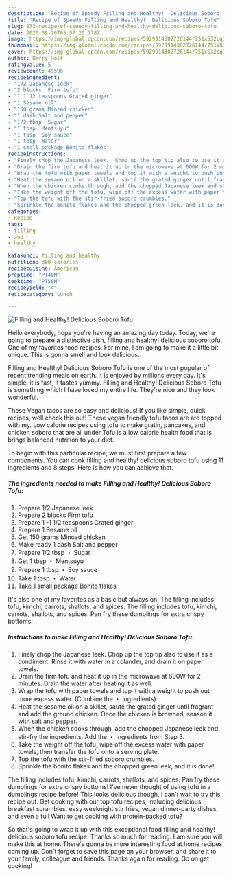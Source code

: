 ```yaml
---
description: "Recipe of Speedy Filling and Healthy!  Delicious Soboro Tofu"
title: "Recipe of Speedy Filling and Healthy!  Delicious Soboro Tofu"
slug: 273-recipe-of-speedy-filling-and-healthy-delicious-soboro-tofu
date: 2020-09-26T05:57:20.778Z
image: https://img-global.cpcdn.com/recipes/5929914302726144/751x532cq70/filling-and-healthy-delicious-soboro-tofu-recipe-main-photo.jpg
thumbnail: https://img-global.cpcdn.com/recipes/5929914302726144/751x532cq70/filling-and-healthy-delicious-soboro-tofu-recipe-main-photo.jpg
cover: https://img-global.cpcdn.com/recipes/5929914302726144/751x532cq70/filling-and-healthy-delicious-soboro-tofu-recipe-main-photo.jpg
author: Barry Holt
ratingvalue: 5
reviewcount: 49506
recipeingredient:
- "1/2 Japanese leek"
- "2 blocks  Firm tofu"
- "1 1 12 teaspoons Grated ginger"
- "1 Sesame oil"
- "150 grams Minced chicken"
- "1 dash Salt and pepper"
- "1/2 tbsp  Sugar"
- "1 tbsp  Mentsuyu"
- "1 tbsp  Soy sauce"
- "1 tbsp  Water"
- "1 small package Bonito flakes"
recipeinstructions:
- "Finely chop the Japanese leek.  Chop up the top tip also to use it as a condiment.  Rinse it with water in a colander, and drain it on paper towels."
- "Drain the firm tofu and heat it up in the microwave at 600W for 2 minutes.  Drain the water after heating it as well."
- "Wrap the tofu with paper towels and top it with a weight to push out more excess water.  (Combine the ・ ingredients)"
- "Heat the sesame oil on a skillet, sauté the grated ginger until fragrant and add the ground chicken.  Once the chicken is browned, season it with salt and pepper."
- "When the chicken cooks through, add the chopped Japanese leek and stir-fry the ingredients.  Add the ・ ingredients from Step 3."
- "Take the weight off the tofu, wipe off the excess water with paper towels, then transfer the tofu onto a serving plate."
- "Top the tofu with the stir-fried soboro crumbles."
- "Sprinkle the bonito flakes and the chopped green leek, and it is done!"
categories:
- Recipe
tags:
- filling
- and
- healthy

katakunci: filling and healthy 
nutrition: 300 calories
recipecuisine: American
preptime: "PT40M"
cooktime: "PT56M"
recipeyield: "4"
recipecategory: Lunch

---
```



![Filling and Healthy!  Delicious Soboro Tofu](https://img-global.cpcdn.com/recipes/5929914302726144/751x532cq70/filling-and-healthy-delicious-soboro-tofu-recipe-main-photo.jpg)

Hello everybody, hope you're having an amazing day today. Today, we're going to prepare a distinctive dish, filling and healthy!  delicious soboro tofu. One of my favorites food recipes. For mine, I am going to make it a little bit unique. This is gonna smell and look delicious.

Filling and Healthy!  Delicious Soboro Tofu is one of the most popular of recent trending meals on earth. It is enjoyed by millions every day. It's simple, it is fast, it tastes yummy. Filling and Healthy!  Delicious Soboro Tofu is something which I have loved my entire life. They're nice and they look wonderful.

These Vegan tacos are so easy and delicious! If you like simple, quick recipes, well check this out! These vegan friendly tofu tacos are are topped with my. Low calorie recipes using tofu to make gratin, pancakes, and chicken soboro that are all under Tofu is a low calorie health food that is brings balanced nutrition to your diet.


To begin with this particular recipe, we must first prepare a few components. You can cook filling and healthy!  delicious soboro tofu using 11 ingredients and 8 steps. Here is how you can achieve that.

<!--inarticleads1-->

##### The ingredients needed to make Filling and Healthy!  Delicious Soboro Tofu:

1. Prepare 1/2 Japanese leek
1. Prepare 2 blocks  Firm tofu
1. Prepare 1 -1 1/2 teaspoons Grated ginger
1. Prepare 1 Sesame oil
1. Get 150 grams Minced chicken
1. Make ready 1 dash Salt and pepper
1. Prepare 1/2 tbsp ・ Sugar
1. Get 1 tbsp ・ Mentsuyu
1. Prepare 1 tbsp ・ Soy sauce
1. Take 1 tbsp ・ Water
1. Take 1 small package Bonito flakes


It&#39;s also one of my favorites as a basic but always on. The filling includes tofu, kimchi, carrots, shallots, and spices. The filling includes tofu, kimchi, carrots, shallots, and spices. Pan fry these dumplings for extra crispy bottoms! 

<!--inarticleads2-->

##### Instructions to make Filling and Healthy!  Delicious Soboro Tofu:

1. Finely chop the Japanese leek.  Chop up the top tip also to use it as a condiment.  Rinse it with water in a colander, and drain it on paper towels.
1. Drain the firm tofu and heat it up in the microwave at 600W for 2 minutes.  Drain the water after heating it as well.
1. Wrap the tofu with paper towels and top it with a weight to push out more excess water.  (Combine the ・ ingredients)
1. Heat the sesame oil on a skillet, sauté the grated ginger until fragrant and add the ground chicken.  Once the chicken is browned, season it with salt and pepper.
1. When the chicken cooks through, add the chopped Japanese leek and stir-fry the ingredients.  Add the ・ ingredients from Step 3.
1. Take the weight off the tofu, wipe off the excess water with paper towels, then transfer the tofu onto a serving plate.
1. Top the tofu with the stir-fried soboro crumbles.
1. Sprinkle the bonito flakes and the chopped green leek, and it is done!


The filling includes tofu, kimchi, carrots, shallots, and spices. Pan fry these dumplings for extra crispy bottoms! I&#39;ve never thought of using tofu in a dumplings recipe before! This looks delicious though, I can&#39;t wait to try this recipe out. Get cooking with our top tofu recipes, including delicious breakfast scrambles, easy weeknight stir fries, vegan dinner-party dishes, and even a full Want to get cooking with protein-packed tofu? 

So that's going to wrap it up with this exceptional food filling and healthy!  delicious soboro tofu recipe. Thanks so much for reading. I am sure you will make this at home. There's gonna be more interesting food at home recipes coming up. Don't forget to save this page on your browser, and share it to your family, colleague and friends. Thanks again for reading. Go on get cooking!
